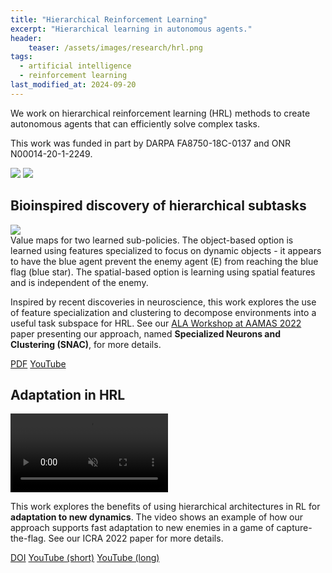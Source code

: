 ```yaml
---
title: "Hierarchical Reinforcement Learning"
excerpt: "Hierarchical learning in autonomous agents."
header:
    teaser: /assets/images/research/hrl.png
tags:
  - artificial intelligence
  - reinforcement learning
last_modified_at: 2024-09-20
---
```


We work on hierarchical reinforcement learning (HRL) methods to create autonomous agents that can efficiently solve complex tasks.

This work was funded in part by DARPA FA8750-18C-0137 and ONR N00014-20-1-2249.

<div class="funding-logos">
    <a href="https://www.darpa.mil/"><img src="{{ site.url }}{{ site.baseurl }}/assets/images/funding/darpa.png"></a>
    <a href="https://www.onr.navy.mil/"><img src="{{ site.url }}{{ site.baseurl }}/assets/images/funding/onr.png"></a>
</div>

## Bioinspired discovery of hierarchical subtasks

<figure-full-caption>
	<a href="{{ site.url }}{{ site.baseurl }}/assets/images/research/snac.png"><img src="{{ site.url }}{{ site.baseurl }}/assets/images/research/snac.png"></a>
	<figcaption>Value maps for two learned sub-policies. The object-based option is learned using features specialized to focus on dynamic objects - it appears to have the blue agent prevent the enemy agent (E) from reaching the blue flag (blue star). The spatial-based option is learning using spatial features and is independent of the enemy.</figcaption>
</figure-full-caption>

Inspired by recent discoveries in neuroscience, this work explores the use of feature specialization and clustering to decompose environments into a useful task subspace for HRL. See our [ALA Workshop at AAMAS 2022](https://ala2022.github.io/#) paper presenting our approach, named **Specialized Neurons and Clustering (SNAC)**, for more details.

<div class="row">
    <a href="https://ala2022.github.io/papers/ALA2022_paper_41.pdf" class="button_general">PDF</a>
    <a href="https://youtu.be/XLEL1I5kaDM" class="button_general">YouTube</a>
</div>

## Adaptation in HRL

<video muted autoplay="autoplay" loop="loop" width="50%" controls>
  <source src="/assets/videos/hrl.mp4" type="video/mp4">
</video>

This work explores the benefits of using hierarchical architectures in RL for **adaptation to new dynamics**. The video shows an example of how our approach supports fast adaptation to new enemies in a game of capture-the-flag. See our ICRA 2022 paper for more details.

<div class="row">
    <a href="https://doi.org/10.1109/ICRA40945.2020.9197052" class="button_general">DOI</a>
    <!-- <a href="https://github.com/raide-project/ctf_public" class="button_general">GitHub</a> -->
    <a href="https://youtu.be/BijWGu9xIpU" class="button_general">YouTube (short)</a>
    <a href="https://youtu.be/xzJLUpFknbQ" class="button_general">YouTube (long)</a>
</div>